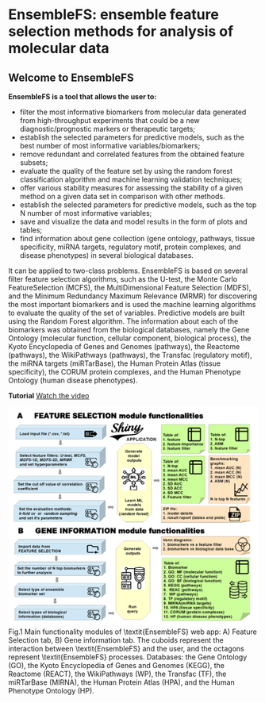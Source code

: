 # EnsembleFS: ensemble feature selection methods for analysis of molecular data

## Welcome to EnsembleFS
**EnsembleFS is a tool that allows the user to:**
* filter the most informative biomarkers from molecular data generated from high-throughput experiments that could be a new diagnostic/prognostic markers or therapeutic targets;
* establish the selected parameters for predictive models, such as the best number of most informative variables/biomarkers;
* remove redundant and correlated features from the obtained feature subsets;
* evaluate the quality of the feature set by using the random forest classification algorithm and machine learning validation techniques;
* offer various stability measures for assessing the stability of a given method on a given data set in comparison with other methods.
* establish the selected parameters for predictive models, such as the top N number of most informative variables;
* save and visualize the data and model results in the form of plots and tables;
* find information about gene collection (gene ontology, pathways, tissue specificity, miRNA targets, regulatory motif, protein complexes, and disease phenotypes) in several biological databases.

It can be applied to two-class problems. EnsembleFS is based on several filter feature selection algorithms, such as the U-test, the Monte Carlo FeatureSelection (MCFS), the MultiDimensional Feature Selection (MDFS), and the Minimum Redundancy Maximum Relevance (MRMR) for discovering the most important biomarkers and is used the machine learning algorithms to evaluate the quality of the set of variables. Predictive models are built using the Random Forest algorithm.
The information about each of the biomarkers was obtained from the biological databases, namely the Gene Ontology (molecular function, cellular component, biological process), the Kyoto Encyclopedia of Genes and Genomes (pathways), the Reactome (pathways), the WikiPathways (pathways), the Transfac (regulatory motif), the miRNA targets (miRTarBase), the Human Protein Atlas (tissue specificity), the CORUM protein complexes, and the Human Phenotype Ontology (human disease phenotypes).

**Tutorial**
[Watch the video](https://www.youtube.com/embed/ENf3LEMb56E)

![Fig.1](https://github.com/biocsuwb/Images/blob/main/Fig1.png?raw=true)
Fig.1 Main functionality modules of \textit{EnsembleFS} web app: A) Feature Selection tab, B) Gene information tab. The cuboids represent the interaction between \textit{EnsembleFS} and the user, and the octagons represent \textit{EnsembleFS} processes. Databases: the Gene Ontology (GO), the Kyoto Encyclopedia of Genes and Genomes (KEGG), the Reactome (REACT), the WikiPathways (WP), the Transfac (TF), the miRTarBase (MIRNA), the Human Protein Atlas (HPA), and the Human Phenotype Ontology (HP).
